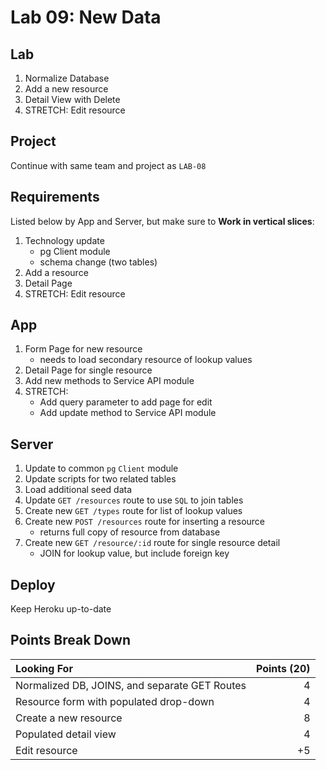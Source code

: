 Lab 09: New Data
===

## Lab

1. Normalize Database
1. Add a new resource
1. Detail View with Delete
1. STRETCH: Edit resource

## Project

Continue with same team and project as `LAB-08`

## Requirements

Listed below by App and Server, but make sure to **Work in vertical slices**:

1. Technology update
    - pg Client module
    - schema change (two tables)
1. Add a resource
1. Detail Page
1. STRETCH: Edit resource

## App

1. Form Page for new resource
    - needs to load secondary resource of lookup values
1. Detail Page for single resource
1. Add new methods to Service API module
1. STRETCH: 
    - Add query parameter to add page for edit
    - Add update method to Service API module

## Server

1. Update to common `pg` `Client` module
1. Update scripts for two related tables
1. Load additional seed data
1. Update `GET /resources` route to use `SQL` to join tables
1. Create new `GET /types` route for list of lookup values
1. Create new `POST /resources` route for inserting a resource
    - returns full copy of resource from database
1. Create new `GET /resource/:id` route for single resource detail
    - JOIN for lookup value, but include foreign key

## Deploy

Keep Heroku up-to-date

## Points Break Down

Looking For | Points (20)
:--|--:
Normalized DB, JOINS, and separate GET Routes | 4
Resource form with populated drop-down | 4
Create a new resource | 8
Populated detail view | 4
Edit resource | +5

